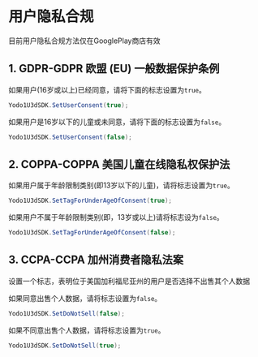 # 用户隐私合规

目前用户隐私合规方法仅在GooglePlay商店有效

<!-- 如果应用app可以从其他三方获取下列标记，则通过set接口设置数据即可，不需要ShowUserConsent展示。 -->

<!-- 如果应用无法获取到隐私标记，则需要ShowUserConsent展示年龄选择框，玩家完成后，可以通过回调或者get接口获取标记的值。 -->

## 1. GDPR-GDPR 欧盟 (EU) 一般数据保护条例

如果用户(16岁或以上)已经同意，请将下面的标志设置为`true`。

```c#
Yodo1U3dSDK.SetUserConsent(true);
```

如果用户是16岁以下的儿童或未同意，请将下面的标志设置为`false`。

```c#
Yodo1U3dSDK.SetUserConsent(false);
```

## 2. COPPA-COPPA 美国儿童在线隐私权保护法

如果用户属于年龄限制类别(即13岁以下的儿童)，请将标志设置为`true`。

```c#
Yodo1U3dSDK.SetTagForUnderAgeOfConsent(true);
```

如果用户不属于年龄限制类别(即，13岁或以上)请将标志设为`false`。

```c#
Yodo1U3dSDK.SetTagForUnderAgeOfConsent(false);
```

## 3. CCPA-CCPA 加州消费者隐私法案

设置一个标志，表明位于美国加利福尼亚州的用户是否选择不出售其个人数据

如果同意出售个人数据，请将标志设置为`false`。

```c#
Yodo1U3dSDK.SetDoNotSell(false);
```

如果不同意出售个人数据，请将标志设置为`true`。

```c#
Yodo1U3dSDK.SetDoNotSell(true);
```

<!-- ## 4，展示年龄选择框

```c#
//展示年龄选择框
Yodo1U3dSDK.ShowUserConsent();
//年龄选择框回调
Yodo1U3dSDK.setShowUserConsentDelegate(ShowUserConsentDelegate);

private void ShowUserConsentDelegate(bool isaccept, int userage, bool isgdprchild, bool iscoppachild)
{
Debug.Log(Yodo1U3dConstants.LOG_TAG + " isaccept:" + isaccept);
Debug.Log(Yodo1U3dConstants.LOG_TAG + " userage:" + userage);
Debug.Log(Yodo1U3dConstants.LOG_TAG + " isgdprchild:" + isgdprchild);
Debug.Log(Yodo1U3dConstants.LOG_TAG + " iscoppachild:" + iscoppachild);
}
``` -->